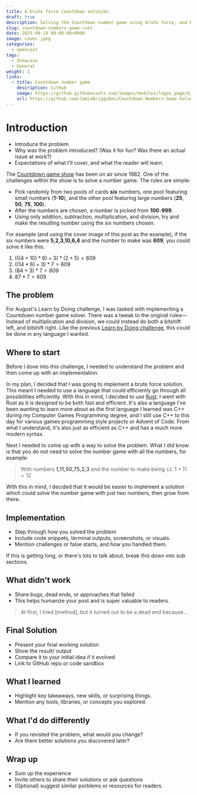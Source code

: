 ```yaml
---
title: A brute force Countdown solution
draft: true
description: Solving the Countdown number game using brute force, and Rust.
slug: countdown-numbers-game-rust
date: 2025-08-19 09:00:00+0000
image: cover.jpeg
categories:
  - opencast
tags:
  - Showcase
  - General
weight: 1
links:
  - title: Countdown number game
    description: GitHub
    image: https://github.githubassets.com/images/modules/logos_page/GitHub-Mark.png
    url: https://github.com/JamieBriggsDev/Countdown-Numbers-Game-Solver
---
```


# Introduction

- Introduce the problem
- Why was the problem introduced? (Was it for fun? Was there an actual issue at work?)
- Expectations of what I'll cover, and what the reader will learn.

The [Countdown game show](https://en.wikipedia.org/wiki/Countdown_(game_show)) has been on
air since 1982. One of the challenges within the show is to solve a number game. The rules are
simple:

- Pick randomly from two pools of cards **six** numbers, one pool featuring small numbers (**1-10**), and the other pool
  featuring large numbers (**25**, **50**, **75**, **100**).
- After the numbers are chosen, a number is picked from **100**-**999**.
- Using only addition, subtraction, multiplication, and division, try and make the resulting number using the six
  numbers chosen.

For example (and using the cover image of this post as the example), if the six numbers were **5,2,3,10,6,4**
and the number to make was **609**, you could solve it like this:

1. $(((4 + 10) * 6) + 3) * (2 + 5) = 609$
2. $((14 * 6) + 3) * 7 = 609$
3. $(84 + 3) * 7 = 609$
4. $87 * 7 = 609$

## The problem

For August's Learn by Doing challenge, I was tasked with implementing a Countdown number game solver. There was a
tweak to the original rules—Instead of multiplication and division, we could instead do both a bitshift left, and
bitshift right. Like the previous [Learn by Doing challenge](../esp32-flood-api), this could be done in any language I
wanted.

## Where to start

Before I dove into this challenge, I needed to understand the problem and then come up with an implementation.

In my plan, I decided that I was going to implement a brute force solution. This meant I needed to use a language that
could efficiently go through all possibilities efficiently. With this in mind, I decided to
use [Rust](https://www.rust-lang.org/). I went with Rust
as it is designed to be both fast and efficient. It's also a language I've been wanting to learn more about as the first
language
I learned was C++ during my Computer Games Programming degree, and I still use C++ to this day for various games
programming style projects or Advent of Code. From what I understand, it's also just as efficient as C++ and has a
much more modern syntax.

Next I needed to come up with a way to solve the problem. What I did know is that you do not need to solve the number 
game with all the numbers, for example:

> With numbers **1,11,50,75,2,3** and the number to make being `12`: $1 + 11 = 12$

With this in mind, I decided that it would be easier to implement a solution which could solve
the number game with just two numbers, then grow from there.

## Implementation

- Step through how you solved the problem
- Include code snippets, terminal outputs, screenshots, or visuals.
- Mention challenges or false starts, and how you handled them.

If this is getting long, or there's lots to talk about, break this down into sub sections.

## What didn't work

- Share bugs, dead ends, or approaches that failed
- This helps humanize your post and is super valuable to readers.

> At first, I tried [method], but it turned out to be a dead end because...

## Final Solution

- Present your final working solution
- Show the result/ output
- Compare it to your initial idea if it evolved
- Link to GitHub repo or code sandbox

## What I learned

- Highlight key takeaways, new skills, or surprising things.
- Mention any tools, libraries, or concepts you explored.

## What I'd do differently

- If you revisted the problem, what would you change?
- Are there better solutions you discovered later?

## Wrap up

- Sum up the experience
- Invite others to share their solutions or ask questions
- (Optional) suggest similar porblems or resources for readers.

